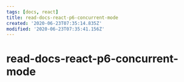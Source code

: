 ```yaml
---
tags: [docs, react]
title: read-docs-react-p6-concurrent-mode
created: '2020-06-23T07:35:14.835Z'
modified: '2020-06-23T07:35:41.156Z'
---
```


# read-docs-react-p6-concurrent-mode

